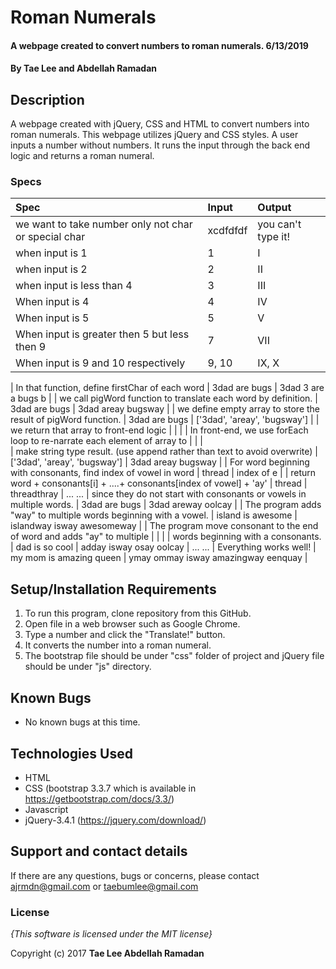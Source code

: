 # Roman Numerals

#### A webpage created to convert numbers to roman numerals. 6/13/2019

#### By **Tae Lee and Abdellah Ramadan**

## Description

A webpage created with jQuery, CSS and HTML to convert numbers into roman numerals.
This webpage utilizes jQuery and CSS styles.
A user inputs a number without numbers.
It runs the input through the back end logic and returns a roman numeral.

### Specs
| Spec                                                                       | Input                            | Output                                    |
| :------------------------------------------------------------------------- | :------------------------------- | :---------------------------------------- |
| we want to take number only not char or special char                       | xcdfdfdf                         | you can't type it!                        |
| when input is 1                                                            | 1                                | I                                         |
| when input is 2                                                            | 2                                | II                                        |
| when input is less than 4                                                  | 3                                | III                                       |
| When input is 4                                                            | 4                                | IV                                        |
| When input is 5                                                            | 5                                | V                                         |
| When input is greater then 5 but less then 9                               | 7                                | VII                                       |
| When input is 9 and 10 respectively                                        | 9, 10                            | IX, X                                     |

| In that function, define firstChar of each word                            | 3dad are bugs                    | 3dad 3 are a bugs b                       |
| we call pigWord function to translate each word by definition.             | 3dad are bugs                    | 3dad areay bugsway                        |
| we define empty array to store the result of pigWord function.             | 3dad are bugs                    | ['3dad', 'areay', 'bugsway']              |
| we return that array to front-end logic                                    |                                  |                                           |
| In front-end, we use forEach loop to re-narrate each element of array to   |                                  |                                           |    
| make string type result. (use append rather than text to avoid overwrite)  | ['3dad', 'areay', 'bugsway']     | 3dad areay bugsway                        |
| For word beginning with consonants, find index of vowel in word            | thread                           | index of e                                |
| return word + consonants[i] + ....+ consonants[index of vowel] + 'ay'      | thread                           | threadthray                               |
...
...
| since they do not start with consonants or vowels in multiple words.       | 3dad are bugs                    | 3dad areway oolcay                        |
| The program adds "way" to multiple words beginning with a vowel.           | island is awesome                | islandway isway awesomeway                |
| The program move consonant to the end of word and adds "ay" to multiple    |                                  |                                           |
| words beginning with a consonants.                                         | dad is so cool                   | adday isway osay oolcay                   |
...
...
| Everything works well!                                                     | my mom is amazing queen          | ymay ommay isway amazingway eenquay       |

## Setup/Installation Requirements

1. To run this program, clone repository from this GitHub.
2. Open file in a web browser such as Google Chrome.
3. Type a number and click the "Translate!" button.
4. It converts the number into a roman numeral.
5. The bootstrap file should be under "css" folder of project and jQuery file should be under "js" directory.

## Known Bugs
* No known bugs at this time.

## Technologies Used
  * HTML
  * CSS (bootstrap 3.3.7 which is available in https://getbootstrap.com/docs/3.3/)
  * Javascript
  * jQuery-3.4.1 (https://jquery.com/download/)

## Support and contact details

If there are any questions, bugs or concerns, please contact ajrmdn@gmail.com or taebumlee@gmail.com

### License

*{This software is licensed under the MIT license}*

Copyright (c) 2017 **Tae Lee Abdellah Ramadan**
